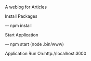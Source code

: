 A weblog for Articles

Install Packages

-- npm install

Start Application

-- npm start
(node .bin/www)

Application Run On:http://localhost:3000
